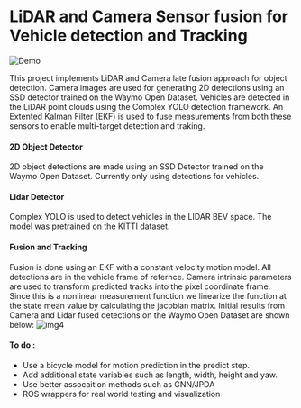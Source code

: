 # LiDAR and Camera Sensor fusion for Vehicle detection and Tracking

![Demo](https://github.com/nsteve2407/nd013-c2-fusion-starter/blob/main/img/demo.gif)

This project implements LiDAR and Camera late fusion approach for object detection. Camera images are used for generating 2D detections using an SSD detector trained on the Waymo Open Dataset. Vehicles are detected in the LiDAR point clouds using the Complex YOLO detection framework. An Extented Kalman Filter (EKF) is used to fuse measurements from both these sensors to enable multi-target detection and traking.

#### 2D Object Detector
2D object detections are made using an SSD Detector trained on the Waymo Open Dataset. Currently only using detections for vehicles.

#### Lidar Detector
Complex YOLO is used to detect vehicles in the LIDAR BEV space. The model was pretrained on the KITTI dataset.

#### Fusion and Tracking
Fusion is done using an EKF with a constant velocity motion model. All detections are in the vehicle frame of refernce. Camera intrinsic parameters are used to transform predicted tracks into the pixel coordinate frame. Since this is a nonlinear measurement function we linearize the function at the state mean value by calculating the jacobian matrix. Initial results from Camera and Lidar fused detections on the Waymo Open Dataset are shown below:
![img4](https://github.com/nsteve2407/nd013-c2-fusion-starter/blob/main/img/Step4-RMSE.png)


#### To do :
- Use a bicycle model for motion prediction in the predict step.
- Add additional state variables such as length, width, height and yaw.
- Use better assocaition methods such as GNN/JPDA
- ROS wrappers for real world testing and visualization
